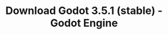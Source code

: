 ---
# Generated by /tools/generators/src/download_archive_generator !!! do not edit by hand !!!
title: 'Download Godot 3.5.1 (stable) - Godot Engine'
type: 'download/archive'
name: '3.5.1'
flavor: 'stable'
release_date: '2022-09-28T03:00:00-00:00'
release_notes: 'article/maintenance-release-godot-3-5-1/'
primaryPlatforms:
  - 'android.apk'
  - 'linux.64'
  - 'macos.universal'
  - 'windows.64'
  - 'linux_server.headless.64'
  - 'web'
  - 'templates'
links:
  android.apk:
    name: 'android.apk'
    title: 'Android'
    caption: 'APK Universal (ARM64 + ARMv7 + x86_64 + x86)'
    tags:
      - 'APK download'
      - 'ARM64/v7'
      - 'x86 (64 & 32 bit)'
    hosts:
      github_builds:
        regular: 'https://github.com/godotengine/godot-builds/releases/download/3.5.1-stable/Godot_v3.5.1-stable_android_editor.apk'
        mono: '#'
      github:
        regular: 'https://github.com/godotengine/godot/releases/download/3.5.1-stable/Godot_v3.5.1-stable_android_editor.apk'
        mono: '#'
  linux.64:
    name: 'linux.64'
    title: 'Linux'
    caption: 'Padrão (x86_64)'
    tags:
      - '64 bit'
    hosts:
      github_builds:
        regular: 'https://github.com/godotengine/godot-builds/releases/download/3.5.1-stable/Godot_v3.5.1-stable_x11.64.zip'
        mono: 'https://github.com/godotengine/godot-builds/releases/download/3.5.1-stable/Godot_v3.5.1-stable_mono_x11_64.zip'
      github:
        regular: 'https://github.com/godotengine/godot/releases/download/3.5.1-stable/Godot_v3.5.1-stable_x11.64.zip'
        mono: 'https://github.com/godotengine/godot/releases/download/3.5.1-stable/Godot_v3.5.1-stable_mono_x11_64.zip'
  macos.universal:
    name: 'macos.universal'
    title: 'macOS'
    caption: 'Universal (x86_64 + Silício da Apple)'
    tags:
      - 'Intel/Apple Silicon'
      - '64 bit'
    hosts:
      github_builds:
        regular: 'https://github.com/godotengine/godot-builds/releases/download/3.5.1-stable/Godot_v3.5.1-stable_osx.universal.zip'
        mono: 'https://github.com/godotengine/godot-builds/releases/download/3.5.1-stable/Godot_v3.5.1-stable_mono_osx.universal.zip'
      github:
        regular: 'https://github.com/godotengine/godot/releases/download/3.5.1-stable/Godot_v3.5.1-stable_osx.universal.zip'
        mono: 'https://github.com/godotengine/godot/releases/download/3.5.1-stable/Godot_v3.5.1-stable_mono_osx.universal.zip'
  windows.64:
    name: 'windows.64'
    title: 'Windows'
    caption: 'Padrão (x86_64)'
    tags:
      - '64 bit'
    hosts:
      github_builds:
        regular: 'https://github.com/godotengine/godot-builds/releases/download/3.5.1-stable/Godot_v3.5.1-stable_win64.exe.zip'
        mono: 'https://github.com/godotengine/godot-builds/releases/download/3.5.1-stable/Godot_v3.5.1-stable_mono_win64.zip'
      github:
        regular: 'https://github.com/godotengine/godot/releases/download/3.5.1-stable/Godot_v3.5.1-stable_win64.exe.zip'
        mono: 'https://github.com/godotengine/godot/releases/download/3.5.1-stable/Godot_v3.5.1-stable_mono_win64.zip'
  linux_server.headless.64:
    name: 'linux_server.headless.64'
    title: 'Linux Server'
    caption: 'Headless (x86_64)'
    tags:
      - '64 bit'
      - 'Headless'
    hosts:
      github_builds:
        regular: 'https://github.com/godotengine/godot-builds/releases/download/3.5.1-stable/Godot_v3.5.1-stable_linux_headless.64.zip'
        mono: 'https://github.com/godotengine/godot-builds/releases/download/3.5.1-stable/Godot_v3.5.1-stable_mono_linux_headless_64.zip'
      github:
        regular: 'https://github.com/godotengine/godot/releases/download/3.5.1-stable/Godot_v3.5.1-stable_linux_headless.64.zip'
        mono: 'https://github.com/godotengine/godot/releases/download/3.5.1-stable/Godot_v3.5.1-stable_mono_linux_headless_64.zip'
  web:
    name: 'web'
    title: 'Editor Web'
    caption: ''
    tags:
      - 'Self-hosted'
      - 'Cross-platform'
    hosts:
      github_builds:
        regular: 'https://github.com/godotengine/godot-builds/releases/download/3.5.1-stable/Godot_v3.5.1-stable_web_editor.zip'
        mono: '#'
      github:
        regular: 'https://github.com/godotengine/godot/releases/download/3.5.1-stable/Godot_v3.5.1-stable_web_editor.zip'
        mono: '#'
  linux.32:
    name: 'linux.32'
    title: 'Linux'
    caption: 'Padrão (x86)'
    tags:
      - '32 bit'
    hosts:
      github_builds:
        regular: 'https://github.com/godotengine/godot-builds/releases/download/3.5.1-stable/Godot_v3.5.1-stable_x11.32.zip'
        mono: 'https://github.com/godotengine/godot-builds/releases/download/3.5.1-stable/Godot_v3.5.1-stable_mono_x11_32.zip'
      github:
        regular: 'https://github.com/godotengine/godot/releases/download/3.5.1-stable/Godot_v3.5.1-stable_x11.32.zip'
        mono: 'https://github.com/godotengine/godot/releases/download/3.5.1-stable/Godot_v3.5.1-stable_mono_x11_32.zip'
  windows.32:
    name: 'windows.32'
    title: 'Windows'
    caption: 'Padrão (x86)'
    tags:
      - '32 bit'
    hosts:
      github_builds:
        regular: 'https://github.com/godotengine/godot-builds/releases/download/3.5.1-stable/Godot_v3.5.1-stable_win32.exe.zip'
        mono: 'https://github.com/godotengine/godot-builds/releases/download/3.5.1-stable/Godot_v3.5.1-stable_mono_win32.zip'
      github:
        regular: 'https://github.com/godotengine/godot/releases/download/3.5.1-stable/Godot_v3.5.1-stable_win32.exe.zip'
        mono: 'https://github.com/godotengine/godot/releases/download/3.5.1-stable/Godot_v3.5.1-stable_mono_win32.zip'
  linux_server.64:
    name: 'linux_server.64'
    title: 'Servidor Linux'
    caption: 'Padrão (x86_64)'
    tags:
      - '64 bit'
    hosts:
      github_builds:
        regular: 'https://github.com/godotengine/godot-builds/releases/download/3.5.1-stable/Godot_v3.5.1-stable_linux_server.64.zip'
        mono: 'https://github.com/godotengine/godot-builds/releases/download/3.5.1-stable/Godot_v3.5.1-stable_mono_linux_server_64.zip'
      github:
        regular: 'https://github.com/godotengine/godot/releases/download/3.5.1-stable/Godot_v3.5.1-stable_linux_server.64.zip'
        mono: 'https://github.com/godotengine/godot/releases/download/3.5.1-stable/Godot_v3.5.1-stable_mono_linux_server_64.zip'
  aar_library:
    name: 'aar_library'
    title: 'Biblioteca de AAR'
    caption: ''
    tags:
      - 'Android plugins'
      - 'Java'
      - 'Kotlin'
    hosts:
      github_builds:
        regular: 'https://github.com/godotengine/godot-builds/releases/download/3.5.1-stable/godot-lib.3.5.1.stable.release.aar'
        mono: 'https://github.com/godotengine/godot-builds/releases/download/3.5.1-stable/godot-lib.3.5.1.stable.mono.release.aar'
      github:
        regular: 'https://github.com/godotengine/godot/releases/download/3.5.1-stable/godot-lib.3.5.1.stable.release.aar'
        mono: 'https://github.com/godotengine/godot/releases/download/3.5.1-stable/godot-lib.3.5.1.stable.mono.release.aar'
  templates:
    name: 'templates'
    title: 'Modelos de exportação'
    caption: ''
    tags:
      - 'Utilizado para exportar os seus jogos para todas as plataformas suportadas'
    hosts:
      github_builds:
        regular: 'https://github.com/godotengine/godot-builds/releases/download/3.5.1-stable/Godot_v3.5.1-stable_export_templates.tpz'
        mono: 'https://github.com/godotengine/godot-builds/releases/download/3.5.1-stable/Godot_v3.5.1-stable_mono_export_templates.tpz'
      github:
        regular: 'https://github.com/godotengine/godot/releases/download/3.5.1-stable/Godot_v3.5.1-stable_export_templates.tpz'
        mono: 'https://github.com/godotengine/godot/releases/download/3.5.1-stable/Godot_v3.5.1-stable_mono_export_templates.tpz'
---